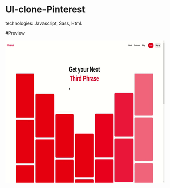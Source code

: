 # UI-clone-Pinterest

technologies: Javascript, Sass, Html.

#Preview

<img src="./pinterest-clone.gif" width="" height="450px" />
